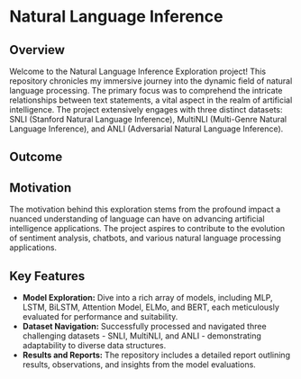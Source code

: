 # Natural Language Inference

## Overview
Welcome to the Natural Language Inference Exploration project! This repository chronicles my immersive journey into the dynamic field of natural language processing. The primary focus was to comprehend the intricate relationships between text statements, a vital aspect in the realm of artificial intelligence. The project extensively engages with three distinct datasets: SNLI (Stanford Natural Language Inference), MultiNLI (Multi-Genre Natural Language Inference), and ANLI (Adversarial Natural Language Inference).

## Outcome


## Motivation
The motivation behind this exploration stems from the profound impact a nuanced understanding of language can have on advancing artificial intelligence applications. The project aspires to contribute to the evolution of sentiment analysis, chatbots, and various natural language processing applications.

## Key Features
- **Model Exploration:** Dive into a rich array of models, including MLP, LSTM, BiLSTM, Attention Model, ELMo, and BERT, each meticulously evaluated for performance and suitability.
- **Dataset Navigation:** Successfully processed and navigated three challenging datasets - SNLI, MultiNLI, and ANLI - demonstrating adaptability to diverse data structures.
- **Results and Reports:** The repository includes a detailed report outlining results, observations, and insights from the model evaluations.
